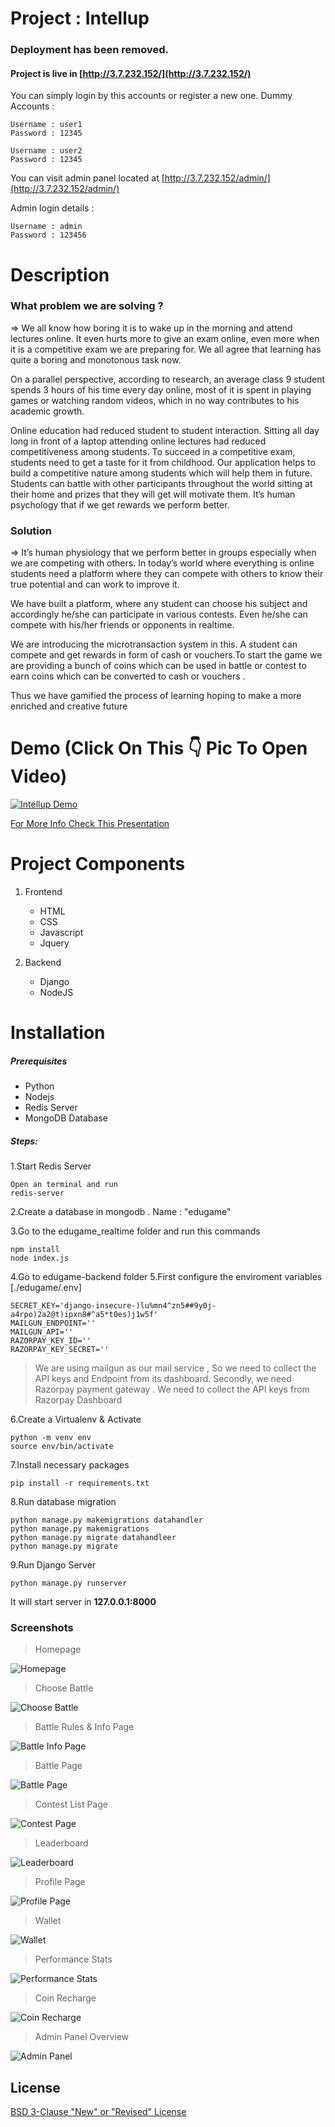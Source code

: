 # Project : Intellup

### Deployment has been removed.

#### Project is live in [http://3.7.232.152/](http://3.7.232.152/)
You can simply login by this accounts or register a new one.
Dummy Accounts :
```
Username : user1
Password : 12345

Username : user2
Password : 12345
```

You can visit admin panel located at [http://3.7.232.152/admin/](http://3.7.232.152/admin/)

Admin login details :
```
Username : admin
Password : 123456
```

# Description
### What problem we are solving ?
=> We all know how boring it is to wake up in the morning and attend lectures online. It even hurts more to give an exam online, even more when it is a competitive exam we are preparing for. We all agree that learning has quite a boring and monotonous task now.

On a parallel perspective, according to research, an average class 9 student spends 3 hours of his time every day online, most of it is spent in playing games or watching random videos, which in no way contributes to his academic growth.


Online education had reduced student to student interaction. Sitting all day long in front of a laptop attending online lectures had reduced competitiveness among students. To succeed in a competitive exam, students need to get a taste for it from childhood. Our application helps to build a competitive nature among students which will help them in future. Students can battle with other participants throughout the world sitting at their home and prizes that they will get will motivate them. It’s human psychology that if we get rewards we perform better.


### Solution 
=> It’s human physiology that we perform better in groups especially when we are competing with others. In today’s world where everything is online students need a platform where they can compete with others to know their true potential and can work to improve it. 


We have built a platform, where any student can choose his subject and accordingly he/she can participate in various contests. Even he/she can compete with his/her friends or opponents in realtime.

We are introducing the microtransaction system in this. A student can compete and get rewards in form of cash or vouchers.To start the game we are providing a bunch of coins which can be used in battle or contest to earn coins which can be converted to cash or vouchers .

Thus we have gamified the process of learning hoping to make a more enriched and creative future



# Demo (Click On This 👇 Pic To Open Video)

[![Intellup Demo](https://raw.githubusercontent.com/Tanmoy741127/Intellup/main/screenshots/video.gif)](https://youtu.be/6-EcysQV_uU "Intellup Demo")

[For More Info Check This Presentation](https://raw.githubusercontent.com/Tanmoy741127/Intellup/f3de96e4407a88e2bb4cfe97b79a74444c55c767/screenshots/presentation.pdf)


# Project Components

1. Frontend
	- HTML
	- CSS
	- Javascript
	- Jquery

2. Backend
	- Django
	- NodeJS

# Installation
##### Prerequisites
- Python
- Nodejs
- Redis Server
-  MongoDB Database

##### Steps:
1.Start Redis Server

```
Open an terminal and run
redis-server
```

2.Create a database in mongodb . Name : "edugame" 

3.Go to the edugame_realtime folder and run this commands

```
npm install
node index.js

```
4.Go to edugame-backend folder
5.First configure the enviroment variables [./edugame/.env]

```
SECRET_KEY='django-insecure-)lu%mn4^zn5##9y0j-a4rpo)2a2@t)ipxn8#^a5*t0es)j1w5f'
MAILGUN_ENDPOINT=''
MAILGUN_API=''
RAZORPAY_KEY_ID=''
RAZORPAY_KEY_SECRET=''
```
> We are using mailgun as our mail service , So we need to collect the API keys and Endpoint from its dashboard. Secondly, we need Razorpay payment gateway . We need to collect the API keys from Razorpay Dashboard

6.Create a Virtualenv & Activate
```
python -m venv env
source env/bin/activate
```
7.Install necessary packages
```
pip install -r requirements.txt
```
8.Run database migration
```
python manage.py makemigrations datahandler
python manage.py makemigrations
python manage.py migrate datahandleer
python manage.py migrate
```

9.Run Django Server
```
python manage.py runserver
```

It will start server in **127.0.0.1:8000**

### Screenshots
> Homepage

![Homepage](https://raw.githubusercontent.com/Tanmoy741127/Intellup/main/screenshots/1.png)

> Choose Battle

![Choose Battle](https://raw.githubusercontent.com/Tanmoy741127/Intellup/main/screenshots/2.png)

> Battle Rules & Info Page

![Battle Info Page](https://raw.githubusercontent.com/Tanmoy741127/Intellup/main/screenshots/3.png)

> Battle Page

![Battle Page](https://raw.githubusercontent.com/Tanmoy741127/Intellup/main/screenshots/4.png)

> Contest List Page

![Contest Page](https://raw.githubusercontent.com/Tanmoy741127/Intellup/main/screenshots/7.png)

> Leaderboard

![Leaderboard](https://raw.githubusercontent.com/Tanmoy741127/Intellup/main/screenshots/8.png)

> Profile Page

![Profile Page](https://raw.githubusercontent.com/Tanmoy741127/Intellup/main/screenshots/9.png)

> Wallet

![Wallet](https://raw.githubusercontent.com/Tanmoy741127/Intellup/main/screenshots/10.png)

> Performance Stats 

![Performance Stats ](https://raw.githubusercontent.com/Tanmoy741127/Intellup/main/screenshots/11.png)

> Coin Recharge

![Coin Recharge](https://raw.githubusercontent.com/Tanmoy741127/Intellup/main/screenshots/12.png)

> Admin Panel Overview

![Admin Panel](https://raw.githubusercontent.com/Tanmoy741127/Intellup/main/screenshots/6.png)

## License
[BSD 3-Clause "New" or "Revised" License](https://github.com/Tanmoy741127/Intellup/blob/main/LICENSE)
